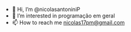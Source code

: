 - 👋 Hi, I’m @nicolasantoniniP
- 👀 I’m interested in programação em geral 
- 📫 How to reach me nicolas17pm@gmail.com

<!---
nicolasantoniniP/nicolasantoniniP is a ✨ special ✨ repository because its `README.md` (this file) appears on your GitHub profile.
You can click the Preview link to take a look at your changes.
--->
